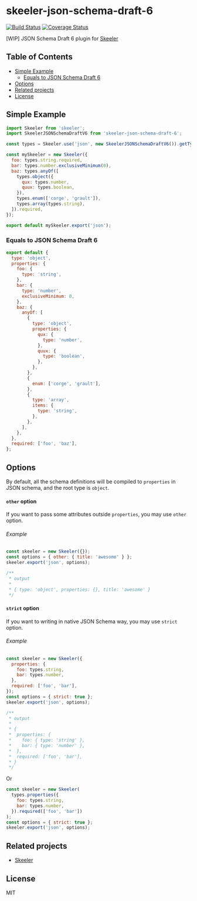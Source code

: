 # skeeler-json-schema-draft-6

[![Build Status](https://travis-ci.org/Cap32/skeeler-json-schema-draft-6.svg?branch=master)](https://travis-ci.org/Cap32/skeeler-json-schema-draft-6)
[![Coverage Status](https://coveralls.io/repos/github/Cap32/skeeler-json-schema-draft-6/badge.svg?branch=master)](https://coveralls.io/github/Cap32/skeeler-json-schema-draft-6?branch=master)

[WIP] JSON Schema Draft 6 plugin for [Skeeler](https://github.com/Cap32/skeeler)

## Table of Contents

<!-- MarkdownTOC -->

* [Simple Example](#simple-example)
  * [Equals to JSON Schema Draft 6](#equals-to-json-schema-draft-6)
* [Options](#options)
* [Related projects](#related-projects)
* [License](#license)

<!-- /MarkdownTOC -->

<a name="simple-example"></a>

## Simple Example

```js
import Skeeler from 'skeeler';
import SkeelerJSONSchemaDraftV6 from 'skeeler-json-schema-draft-6';

const types = Skeeler.use('json', new SkeelerJSONSchemaDraftV6()).getTypes();

const mySkeeler = new Skeeler({
  foo: types.string.required,
  bar: types.number.exclusiveMinimum(0),
  baz: types.anyOf([
    types.object({
      qux: types.number,
      quux: types.boolean,
    }),
    types.enum(['corge', 'grault']),
    types.array(types.string),
  ]).required,
});

export default mySkeeler.export('json');
```

<a name="equals-to-json-schema-draft-6"></a>

### Equals to JSON Schema Draft 6

```js
export default {
  type: 'object',
  properties: {
    foo: {
      type: 'string',
    },
    bar: {
      type: 'number',
      exclusiveMinimum: 0,
    },
    baz: {
      anyOf: [
        {
          type: 'object',
          properties: {
            qux: {
              type: 'number',
            },
            quux: {
              type: 'boolean',
            },
          },
        },
        {
          enum: ['corge', 'grault'],
        },
        {
          type: 'array',
          items: {
            type: 'string',
          },
        },
      ],
    },
  },
  required: ['foo', 'baz'],
};
```

<a name="options"></a>

## Options

By default, all the schema definitions will be compiled to `properties` in JSON schema, and the root type is `object`.

#### `other` option

If you want to pass some attributes outside `properties`, you may use `other` option.

###### Example

```js
const skeeler = new Skeeler({});
const options = { other: { title: 'awesome' } };
skeeler.export('json', options);

/**
 * output
 *
 * { type: 'object', properties: {}, title: 'awesome' }
 */
```

#### `strict` option

If you want to writing in native JSON Schema way, you may use `strict` option.

###### Example

```js
const skeeler = new Skeeler({
  properties: {
    foo: types.string,
    bar: types.number,
  },
  required: ['foo', 'bar'],
});
const options = { strict: true };
skeeler.export('json', options);

/**
 * output
 *
 * {
 *  properties: {
 *    foo: { type: 'string' },
 *    bar: { type: 'number' },
 *  },
 *  required: ['foo', 'bar'],
 * }
 */
```

Or

```js
const skeeler = new Skeeler(
  types.properties({
    foo: types.string,
    bar: types.number,
  }).required(['foo', 'bar'])
);
const options = { strict: true };
skeeler.export('json', options);
```

<a name="related-projects"></a>

## Related projects

* [Skeeler](https://github.com/Cap32/skeeler)

<a name="license"></a>

## License

MIT
